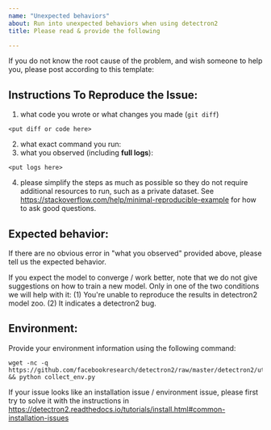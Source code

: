 ```yaml
---
name: "Unexpected behaviors"
about: Run into unexpected behaviors when using detectron2
title: Please read & provide the following

---
```


If you do not know the root cause of the problem, and wish someone to help you, please
post according to this template:

## Instructions To Reproduce the Issue:

1. what code you wrote or what changes you made (`git diff`)
```
<put diff or code here>
```
2. what exact command you run:
3. what you observed (including __full logs__):
```
<put logs here>
```
4. please simplify the steps as much as possible so they do not require additional resources to
	 run, such as a private dataset.
   See https://stackoverflow.com/help/minimal-reproducible-example for how to ask good questions.

## Expected behavior:

If there are no obvious error in "what you observed" provided above,
please tell us the expected behavior.

If you expect the model to converge / work better, note that we do not give suggestions
on how to train a new model.
Only in one of the two conditions we will help with it:
(1) You're unable to reproduce the results in detectron2 model zoo.
(2) It indicates a detectron2 bug.

## Environment:

Provide your environment information using the following command:
```
wget -nc -q https://github.com/facebookresearch/detectron2/raw/master/detectron2/utils/collect_env.py && python collect_env.py
```

If your issue looks like an installation issue / environment issue,
please first try to solve it with the instructions in
https://detectron2.readthedocs.io/tutorials/install.html#common-installation-issues
